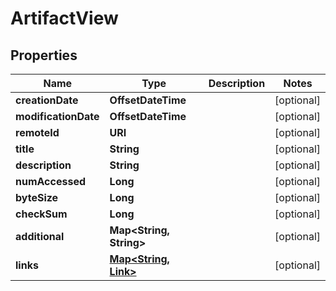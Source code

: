 

# ArtifactView


## Properties

| Name | Type | Description | Notes |
|------------ | ------------- | ------------- | -------------|
|**creationDate** | **OffsetDateTime** |  |  [optional] |
|**modificationDate** | **OffsetDateTime** |  |  [optional] |
|**remoteId** | **URI** |  |  [optional] |
|**title** | **String** |  |  [optional] |
|**description** | **String** |  |  [optional] |
|**numAccessed** | **Long** |  |  [optional] |
|**byteSize** | **Long** |  |  [optional] |
|**checkSum** | **Long** |  |  [optional] |
|**additional** | **Map&lt;String, String&gt;** |  |  [optional] |
|**links** | [**Map&lt;String, Link&gt;**](Link.md) |  |  [optional] |



